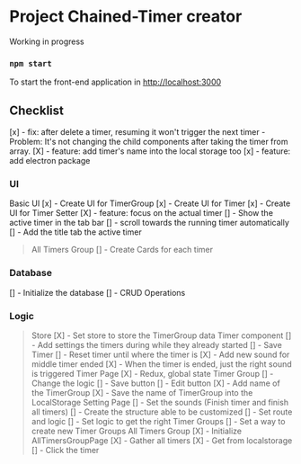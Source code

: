 # Project Chained-Timer creator

Working in progress

### `npm start`

To start the front-end application in [http://localhost:3000](http://localhost:3000)



## Checklist

[x] - fix: after delete a timer, resuming it won't trigger the next timer
    - Problem: It's not changing the child components after taking the timer from array.
[X] - feature: add timer's name into the local storage too
[x] - feature: add electron package

### UI

Basic UI
[x] - Create UI for TimerGroup
[x] - Create UI for Timer
[x] - Create UI for Timer Setter
[X] - feature: focus on the actual timer
[] - Show the active timer in the tab bar
[] - scroll towards the running timer automatically
[] - Add the title tab the active timer
> All Timers Group
[] - Create Cards for each timer

### Database 
[] - Initialize the database
[] - CRUD Operations


### Logic 
> Store
[X] - Set store to store the TimerGroup data
> Timer component
[] - Add settings the timers during while they already started
    [] - Save Timer
    [] - Reset timer until where the timer is
[X] - Add new sound for middle timer ended
[X] - When the timer is ended, just the right sound is triggered
> Timer Page 
[X] - Redux, global state
> Timer Group
[] - Change the logic
    [] - Save button
    [] - Edit button
[X] - Add name of the TimerGroup 
[X] - Save the name of TimerGroup into the LocalStorage
> Setting Page 
[] - Set the sounds (Finish timer and finish all timers)
[] - Create the structure able to be customized
[] - Set route and logic
    [] - Set logic to get the right Timer Groups
    [] - Set a way to create new Timer Groups
> All Timers Group 
[X] - Initialize AllTimersGroupPage
[X] - Gather all timers
[X] - Get from localstorage
[] - Click the timer
